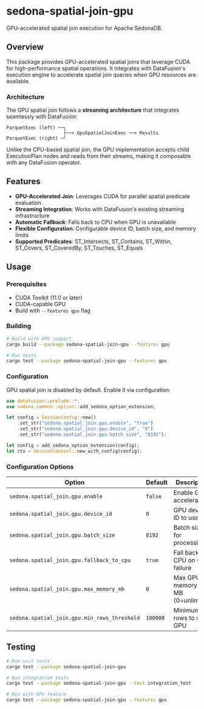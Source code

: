 # sedona-spatial-join-gpu

GPU-accelerated spatial join execution for Apache SedonaDB.

## Overview

This package provides GPU-accelerated spatial joins that leverage CUDA for high-performance spatial operations. It integrates with DataFusion's execution engine to accelerate spatial join queries when GPU resources are available.

### Architecture

The GPU spatial join follows a **streaming architecture** that integrates seamlessly with DataFusion:

```
ParquetExec (left) ──┐
                     ├──> GpuSpatialJoinExec ──> Results
ParquetExec (right) ─┘
```

Unlike the CPU-based spatial join, the GPU implementation accepts child ExecutionPlan nodes and reads from their streams, making it composable with any DataFusion operator.

## Features

- **GPU-Accelerated Join**: Leverages CUDA for parallel spatial predicate evaluation
- **Streaming Integration**: Works with DataFusion's existing streaming infrastructure
- **Automatic Fallback**: Falls back to CPU when GPU is unavailable
- **Flexible Configuration**: Configurable device ID, batch size, and memory limits
- **Supported Predicates**: ST_Intersects, ST_Contains, ST_Within, ST_Covers, ST_CoveredBy, ST_Touches, ST_Equals

## Usage

### Prerequisites

- CUDA Toolkit (11.0 or later)
- CUDA-capable GPU
- Build with `--features gpu` flag

### Building

```bash
# Build with GPU support
cargo build --package sedona-spatial-join-gpu --features gpu

# Run tests
cargo test --package sedona-spatial-join-gpu --features gpu
```

### Configuration

GPU spatial join is disabled by default. Enable it via configuration:

```rust
use datafusion::prelude::*;
use sedona_common::option::add_sedona_option_extension;

let config = SessionConfig::new()
    .set_str("sedona.spatial_join.gpu.enable", "true")
    .set_str("sedona.spatial_join.gpu.device_id", "0")
    .set_str("sedona.spatial_join.gpu.batch_size", "8192");

let config = add_sedona_option_extension(config);
let ctx = SessionContext::new_with_config(config);
```

### Configuration Options

| Option | Default | Description |
|--------|---------|-------------|
| `sedona.spatial_join.gpu.enable` | `false` | Enable GPU acceleration |
| `sedona.spatial_join.gpu.device_id` | `0` | GPU device ID to use |
| `sedona.spatial_join.gpu.batch_size` | `8192` | Batch size for processing |
| `sedona.spatial_join.gpu.fallback_to_cpu` | `true` | Fall back to CPU on GPU failure |
| `sedona.spatial_join.gpu.max_memory_mb` | `0` | Max GPU memory in MB (0=unlimited) |
| `sedona.spatial_join.gpu.min_rows_threshold` | `100000` | Minimum rows to use GPU |

## Testing

```bash
# Run unit tests
cargo test --package sedona-spatial-join-gpu

# Run integration tests
cargo test --package sedona-spatial-join-gpu --test integration_test

# Run with GPU feature
cargo test --package sedona-spatial-join-gpu --features gpu
```
